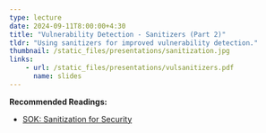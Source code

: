 ```yaml
---
type: lecture
date: 2024-09-11T8:00:00+4:30
title: "Vulnerability Detection - Sanitizers (Part 2)"
tldr: "Using sanitizers for improved vulnerability detection."
thumbnail: /static_files/presentations/sanitization.jpg
links:
    - url: /static_files/presentations/vulsanitizers.pdf
      name: slides
---
```

**Recommended Readings:**
- [SOK: Sanitization for Security](https://oaklandsok.github.io/papers/song2019.pdf)